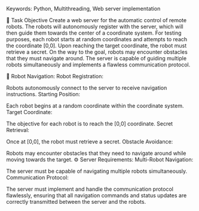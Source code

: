 Keywords: Python, Multithreading, Web server implementation

📝 Task Objective
Create a web server for the automatic control of remote robots. The robots will autonomously register with the server, which will then guide them towards the center of a coordinate system. For testing purposes, each robot starts at random coordinates and attempts to reach the coordinate [0,0]. Upon reaching the target coordinate, the robot must retrieve a secret. On the way to the goal, robots may encounter obstacles that they must navigate around. The server is capable of guiding multiple robots simultaneously and implements a flawless communication protocol.

🤖 Robot Navigation:
Robot Registration:

Robots autonomously connect to the server to receive navigation instructions.
Starting Position:

Each robot begins at a random coordinate within the coordinate system.
Target Coordinate:

The objective for each robot is to reach the [0,0] coordinate.
Secret Retrieval:

Once at [0,0], the robot must retrieve a secret.
Obstacle Avoidance:

Robots may encounter obstacles that they need to navigate around while moving towards the target.
⚙️ Server Requirements:
Multi-Robot Navigation:

The server must be capable of navigating multiple robots simultaneously.
Communication Protocol:

The server must implement and handle the communication protocol flawlessly, ensuring that all navigation commands and status updates are correctly transmitted between the server and the robots.
